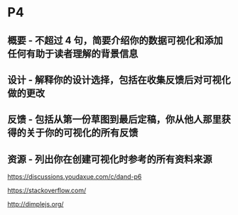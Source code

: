 # P4
## 概要 - 不超过 4 句，简要介绍你的数据可视化和添加任何有助于读者理解的背景信息
## 设计 - 解释你的设计选择，包括在收集反馈后对可视化做的更改
## 反馈 - 包括从第一份草图到最后定稿，你从他人那里获得的关于你的可视化的所有反馈
## 资源 - 列出你在创建可视化时参考的所有资料来源
https://discussions.youdaxue.com/c/dand-p6

https://stackoverflow.com/

http://dimplejs.org/
